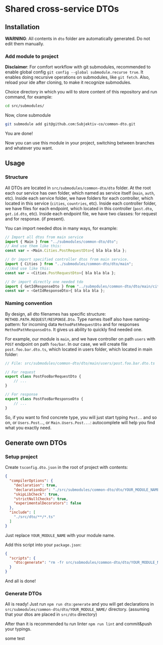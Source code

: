 # Shared cross-service DTOs

## Installation

**WARNING**: All contents in `dto` folder are automatically generated. Do not edit them manually.

### Add module to project

**Disclaimer**: For comfort workflow with git submodules, recommended to enable global config `git config --global submodule.recurse true`.
It enables doing recursive operations on submodules, like `git fetch`.
Also, reload your ide after cloning, to make it recognize submodules.

Choice directory in which you will to store content of this repository and run command, for example:

```bash
cd src/submodules/
```

Now, clone submodule

```bash
git submodule add git@github.com:Subjektiv-co/common-dto.git
```

You are done!

Now you can use this module in your project, switching between branches and whatever you want.

## Usage

### Structure

All DTOs are located in `src/submodules/common-dto/dto` folder.
At the root each our service has own folder, which named as service itself (`main`, `auth`, etc).
Inside each service folder, we have folders for each controller, which located in this service (`cities`, `countries`, etc).
Inside each controller folder, we have files for each endpoint, which located in this controller (`post.dto`, `get.id.dto`, etc).
Inside each endpoint file, we have two classes: for request and for response. (if present).

You can import needed dtos in many ways, for example:

```typescript
// Import all dtos from main service
import { Main } from "../submodules/common-dto/dto";
// And use them like this:
const var = <Main.Cities.PostRequestDto>{ bla bla bla };

// Or import specified controller dtos from main service.
import { Cities } from "../submodules/common-dto/dto/main";
///And use like this:
const var = <Cities.PostRequestDto>{ bla bla bla };

// Or import directly one needed tdo
import { GetIdResponseDto } from "../submodules/common-dto/dto/main/cities";
const var = <GetIdResponseDto>{ bla bla bla };
````

### Naming convention

By design, all dto filenames has specific structure: `METHOD.PATH.REQUEST/RESPONSE.Dto`.
Type names itself also have naming-pattern: for incoming data `MethodPathRequestDto` and for responses `MethodPathResponseDto`.
It gives us ability to quickly find needed one.

For example, our module is `main`, and we have controller on path `users` with `POST` endpoint on path `foo/bar`.
In our case, we will create file `post.foo.bar.dto.ts`, which located in users folder, which located in main folder:

```typescript
// File: src/submodules/common-dto/dto/main/users/post.foo.bar.dto.ts

// For request
export class PostFooBarRequestDto {
    // ...
}

// For response
export class PostFooBarResponseDto {
	// ...
}
```

So, if you want to find concrete type, you will just start typing `Post..` and so on, or `Users.Post`..., or `Main.Users.Post...`: autocomplete will help you find what you exactly need.

## Generate own DTOs

### Setup project

Create `tsconfig.dto.json` in the root of project with contents: 

```json
{
  "compilerOptions": {
    "declaration": true,
    "declarationDir": "./src/submodules/common-dto/dto/YOUR_MODULE_NAME/",
    "skipLibCheck": true,
    "strictNullChecks": true,
    "experimentalDecorators": false
  },
  "include": [
    "./src/dto/**/*.ts"
  ]
}
```

Just replace `YOUR_MODULE_NAME` with your module name.

Add this script into your `package.json`:

```json
{
  "scripts": {
    "dto:generate": "rm -fr src/sobmodules/common-dto/dto/YOUR_MODULE_NAME && tsc --emitDeclarationOnly -p tsconfig.dto.json"
  }
}
```

And all is done!

### Generate DTOs

All is ready! Just run `npm run dto:generate` and you will get declarations in `src/submodules/common-dto/dto/YOUR_MODULE_NAME/` directory.
(assuming that your dtos are placed in `src/dto` directory)

After than it is recommended tu run linter `npm run lint` and commit&push your typings.


some test
